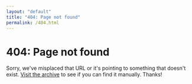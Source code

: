 ```yaml
---
layout: "default"
title: "404: Page not found"
permalink: /404.html
---
```


<div class="content404">
  <h1>404: Page not found</h1>
  <p class="lead">Sorry, we've misplaced that URL or it's pointing to something that doesn't exist. <a href="/archive.html">Visit the archive</a> to see if you can find it manually. Thanks!</p>
</div>
